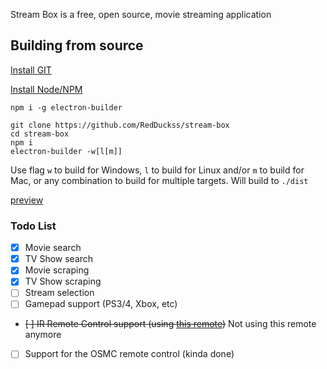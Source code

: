 Stream Box is a free, open source, movie streaming application

## Building from source

[Install GIT](https://git-scm.com/)

[Install Node/NPM](https://nodejs.org)

`npm i -g electron-builder`

```
git clone https://github.com/RedDuckss/stream-box
cd stream-box
npm i
electron-builder -w[l[m]]
```

Use flag `w` to build for Windows, `l` to build for Linux and/or `m` to build for Mac, or any combination to build for multiple targets. Will build to `./dist`

[preview](https://i.imgur.com/urOnbvg.gif)

### Todo List
- [x] Movie search
- [x] TV Show search
- [x] Movie scraping
- [x] TV Show scraping
- [ ] Stream selection
- [ ] Gamepad support (PS3/4, Xbox, etc)
- ~~[ ] IR Remote Control support (using [this remote](https://www.adafruit.com/product/389))~~ Not using this remote anymore
- [ ] Support for the OSMC remote control (kinda done)
